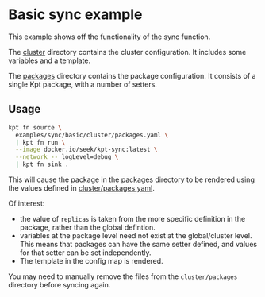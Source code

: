 # Basic sync example

This example shows off the functionality of the sync function.

The [cluster](./cluster) directory contains the cluster configuration.
It includes some variables and a template.

The [packages](./packages) directory contains the package configuration.
It consists of a single Kpt package, with a number of setters.

## Usage

```bash
kpt fn source \
  examples/sync/basic/cluster/packages.yaml \
  | kpt fn run \
  --image docker.io/seek/kpt-sync:latest \
  --network -- logLevel=debug \
  | kpt fn sink .
```

This will cause the package in the [packages](./packages) directory to be rendered using the values defined in
[cluster/packages.yaml](cluster/packages.yaml).

Of interest:
* the value of `replicas` is taken from the more specific definition in the package, rather than the global defintion.
* variables at the package level need not exist at the global/cluster level. This means that packages can have the same
setter defined, and values for that setter can be set independently.
* The template in the config map is rendered.

You may need to manually remove the files from the `cluster/packages` directory before syncing again.
